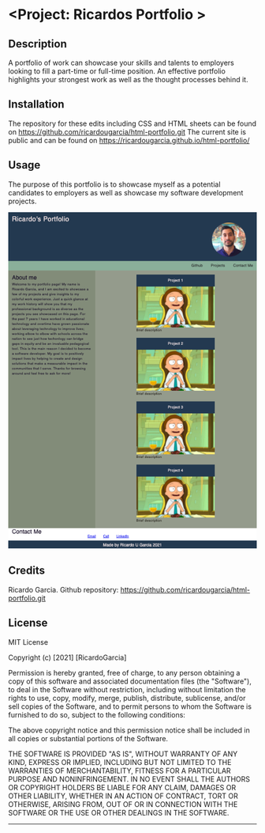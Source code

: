 # <Project: Ricardos Portfolio >

## Description

A portfolio of work can showcase your skills and talents to employers looking to fill a part-time or full-time position. An effective portfolio highlights your strongest work as well as the thought processes behind it.

## Installation

The repository for these edits including CSS and HTML sheets can be found on https://github.com/ricardougarcia/html-portfolio.git
The current site is public and can be found on https://ricardougarcia.github.io/html-portfolio/

## Usage

The purpose of this portfolio is to showcase myself as a potential candidates to employers as well as showcase my software development projects.

![Screenshot of Website](./assets/images/screenshot.png)

## Credits

Ricardo Garcia. Github repository: https://github.com/ricardougarcia/html-portfolio.git

## License

MIT License

Copyright (c) [2021] [RicardoGarcia]

Permission is hereby granted, free of charge, to any person obtaining a copy
of this software and associated documentation files (the "Software"), to deal
in the Software without restriction, including without limitation the rights
to use, copy, modify, merge, publish, distribute, sublicense, and/or sell
copies of the Software, and to permit persons to whom the Software is
furnished to do so, subject to the following conditions:

The above copyright notice and this permission notice shall be included in all
copies or substantial portions of the Software.

THE SOFTWARE IS PROVIDED "AS IS", WITHOUT WARRANTY OF ANY KIND, EXPRESS OR
IMPLIED, INCLUDING BUT NOT LIMITED TO THE WARRANTIES OF MERCHANTABILITY,
FITNESS FOR A PARTICULAR PURPOSE AND NONINFRINGEMENT. IN NO EVENT SHALL THE
AUTHORS OR COPYRIGHT HOLDERS BE LIABLE FOR ANY CLAIM, DAMAGES OR OTHER
LIABILITY, WHETHER IN AN ACTION OF CONTRACT, TORT OR OTHERWISE, ARISING FROM,
OUT OF OR IN CONNECTION WITH THE SOFTWARE OR THE USE OR OTHER DEALINGS IN THE
SOFTWARE.

---
